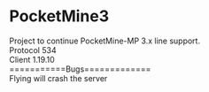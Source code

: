 # PocketMine3
Project to continue PocketMine-MP 3.x line support.<br>
Protocol 534<br>
Client 1.19.10<br>
===========Bugs=============<br>
Flying will crash the server<br>
